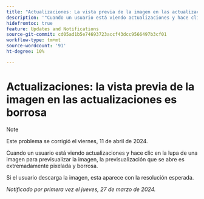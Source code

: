 ```yaml
---
title: "Actualizaciones: La vista previa de la imagen en las actualizaciones es borrosa"
description: '"Cuando un usuario está viendo actualizaciones y hace clic en la lupa de una imagen para previsualizar la imagen, la previsualización que se abre es extremadamente pixelada y borrosa".'
hidefromtoc: true
feature: Updates and Notifications
source-git-commit: cd05ad1b5e74693723accf43dcc9566497b3cf01
workflow-type: tm+mt
source-wordcount: '91'
ht-degree: 10%

---
```



# Actualizaciones: la vista previa de la imagen en las actualizaciones es borrosa

>[!NOTE]
>
>Este problema se corrigió el viernes, 11 de abril de 2024.

Cuando un usuario está viendo actualizaciones y hace clic en la lupa de una imagen para previsualizar la imagen, la previsualización que se abre es extremadamente pixelada y borrosa.

Si el usuario descarga la imagen, esta aparece con la resolución esperada.

_Notificado por primera vez el jueves, 27 de marzo de 2024._

